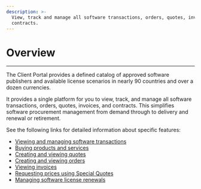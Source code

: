 ```yaml
---
description: >-
  View, track and manage all software transactions, orders, quotes, invoices and
  contracts.
---
```


# Overview

***

The Client Portal provides a defined catalog of approved software publishers and available license scenarios in nearly 90 countries and over a dozen currencies.

It provides a single platform for you to view, track, and manage all software transactions, orders, quotes, invoices, and contracts. This simplifies software procurement management from demand through to delivery and renewal or retirement.

See the following links for detailed information about specific features:

* [Viewing and managing software transactions](procurement-workbench/viewing-and-managing-software-transactions.md)
* [Buying products and services](products/buying-products-and-services.md)
* [Creating and viewing quotes](quotes/creating-and-viewing-quotes.md)
* [Creating and viewing orders](orders/creating-and-viewing-orders.md)
* [Viewing invoices](../inventory/invoices/viewing-invoices.md)
* [Requesting prices using Special Quotes](special-quotes/requesting-prices-using-special-quotes.md)
* [Managing software license renewals](../inventory/renewal-manager/managing-software-license-renewals.md)

